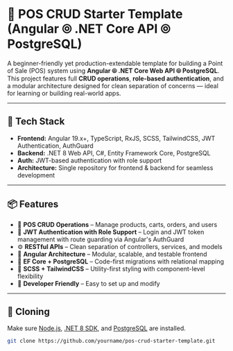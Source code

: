# 🧾 POS CRUD Starter Template (Angular ⦾ .NET Core API ⦾ PostgreSQL)

A beginner-friendly yet production-extendable template for building a Point of Sale (POS) system using **Angular ⦾ .NET Core Web API ⦾ PostgreSQL**.  
This project features full **CRUD operations**, **role-based authentication**, and a modular architecture designed for clean separation of concerns — ideal for learning or building real-world apps.

---

## 🧪 Tech Stack

- **Frontend:** Angular 19.x+, TypeScript, RxJS, SCSS, TailwindCSS, JWT Authentication, AuthGuard
- **Backend:** .NET 8 Web API, C#, Entity Framework Core, PostgreSQL
- **Auth:** JWT-based authentication with role support
- **Architecture:** Single repository for frontend & backend for seamless development

---

## 📦 Features

- 🧾 **POS CRUD Operations** – Manage products, carts, orders, and users
- 🔐 **JWT Authentication with Role Support** – Login and JWT token management with route guarding via Angular's AuthGuard
- ⚙️ **RESTful APIs** – Clean separation of controllers, services, and models
- 🎯 **Angular Architecture** – Modular, scalable, and testable frontend
- 🧠 **EF Core + PostgreSQL** – Code-first migrations with relational mapping
- 🎨 **SCSS + TailwindCSS** – Utility-first styling with component-level flexibility
- 🚀 **Developer Friendly** – Easy to set up and modify

---

## 🧬 Cloning

Make sure [Node.js](https://nodejs.org/), [.NET 8 SDK](https://dotnet.microsoft.com/download), and [PostgreSQL](https://www.postgresql.org/) are installed.

```bash
git clone https://github.com/yourname/pos-crud-starter-template.git
